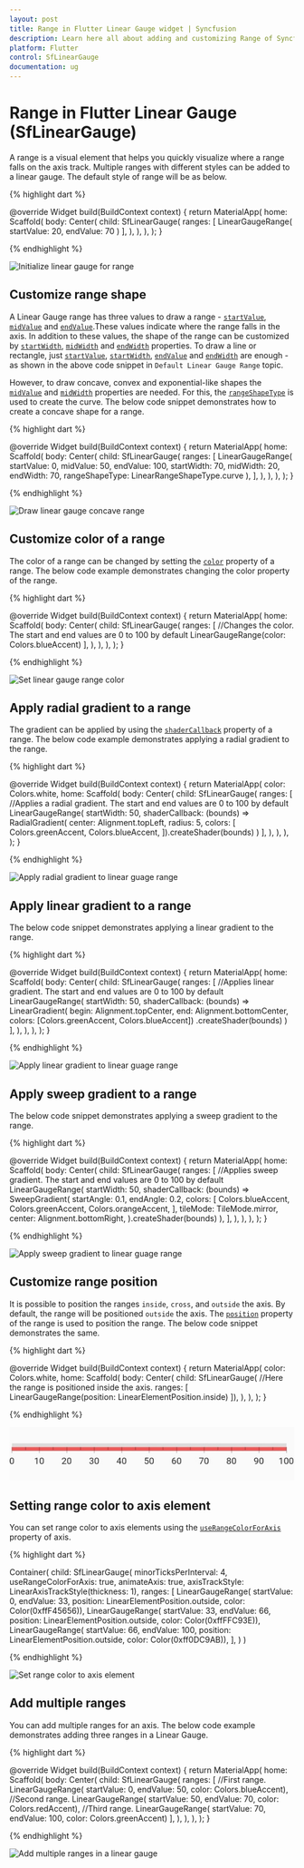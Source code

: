 ```yaml
---
layout: post
title: Range in Flutter Linear Gauge widget | Syncfusion
description: Learn here all about adding and customizing Range of Syncfusion Flutter Linear Gauge (SfLinearGauge) widget and more.
platform: Flutter
control: SfLinearGauge
documentation: ug
---
```


# Range in Flutter Linear Gauge (SfLinearGauge)

A range is a visual element that helps you quickly visualize where a range falls on the axis track. Multiple ranges with different styles can be added to a linear gauge. The default style of range will be as below. 

{% highlight dart %} 

@override
  Widget build(BuildContext context) {
    return MaterialApp(
      home: Scaffold(
        body: Center(
          child: SfLinearGauge(
              ranges: [
                LinearGaugeRange(
                  startValue: 20,
                  endValue: 70
                )
              ],
            ),
        ),
      ),
    );
  }
	
{% endhighlight %}

![Initialize linear gauge for range](images/gauge-range/default-range.png)


## Customize range shape 

A Linear Gauge range has three values to draw a range - [`startValue`](https://pub.dev/documentation/syncfusion_flutter_gauges/latest/gauges/LinearGaugeRange/startValue.html), [`midValue`](https://pub.dev/documentation/syncfusion_flutter_gauges/latest/gauges/LinearGaugeRange/midValue.html) and [`endValue`](https://pub.dev/documentation/syncfusion_flutter_gauges/latest/gauges/LinearGaugeRange/endValue.html).These values indicate where the range falls in the axis. In addition to these values, the shape of the range can be customized by [`startWidth`](https://pub.dev/documentation/syncfusion_flutter_gauges/latest/gauges/LinearGaugeRange/startWidth.html), [`midWidth`](https://pub.dev/documentation/syncfusion_flutter_gauges/latest/gauges/LinearGaugeRange/midWidth.html) and [`endWidth`](https://pub.dev/documentation/syncfusion_flutter_gauges/latest/gauges/LinearGaugeRange/endWidth.html) properties. To draw a line or rectangle, just [`startValue`](https://pub.dev/documentation/syncfusion_flutter_gauges/latest/gauges/LinearGaugeRange/startValue.html), [`startWidth`](https://pub.dev/documentation/syncfusion_flutter_gauges/latest/gauges/LinearGaugeRange/startWidth.html), [`endValue`](https://pub.dev/documentation/syncfusion_flutter_gauges/latest/gauges/LinearGaugeRange/endValue.html) and [`endWidth`](https://pub.dev/documentation/syncfusion_flutter_gauges/latest/gauges/LinearGaugeRange/endWidth.html) are enough - as shown in the above code snippet in `Default Linear Gauge Range` topic. 

However, to draw concave, convex and exponential-like shapes the [`midValue`](https://pub.dev/documentation/syncfusion_flutter_gauges/latest/gauges/LinearGaugeRange/midValue.html) and [`midWidth`](https://pub.dev/documentation/syncfusion_flutter_gauges/latest/gauges/LinearGaugeRange/midWidth.html) properties are needed. For this, the [`rangeShapeType`](https://pub.dev/documentation/syncfusion_flutter_gauges/latest/gauges/LinearGaugeRange/rangeShapeType.html) is used to create the curve. The below code snippet demonstrates how to create a concave shape for a range.

{% highlight dart %} 

  @override
  Widget build(BuildContext context) {
    return MaterialApp(
      home: Scaffold(
        body: Center(
          child: SfLinearGauge(
            ranges: [
              LinearGaugeRange(
                startValue: 0,
                midValue: 50,
                endValue: 100,
                startWidth: 70,
                midWidth: 20,
                endWidth: 70,
                rangeShapeType: LinearRangeShapeType.curve
              ),
            ],
          ),
        ),
      ),
    );
  }
	
{% endhighlight %}

![Draw linear gauge concave range](images/gauge-range/range-concave.png)

## Customize color of a range

The color of a range can be changed by setting the [`color`](https://pub.dev/documentation/syncfusion_flutter_gauges/latest/gauges/LinearGaugeRange/color.html) property of a range. The below code example demonstrates changing the color property of the range.

{% highlight dart %} 

  @override
  Widget build(BuildContext context) {
    return MaterialApp(
      home: Scaffold(
        body: Center(
          child: SfLinearGauge(
            ranges: [
              //Changes the color. The start and end values are 0 to 100 by default
              LinearGaugeRange(color: Colors.blueAccent)
            ],
          ),
        ),
      ),
    );
  }

{% endhighlight %}

![Set linear gauge range color](images/gauge-range/color_range.png)

## Apply radial gradient to a range

The gradient can be applied by using the [`shaderCallback`](https://pub.dev/documentation/syncfusion_flutter_gauges/latest/gauges/LinearGaugeRange/shaderCallback.html) property of a range. The below code example demonstrates applying a radial gradient to the range.

{% highlight dart %} 

  @override
  Widget build(BuildContext context) {
    return MaterialApp(
      color: Colors.white,
      home: Scaffold(
        body: Center(
          child: SfLinearGauge(
            ranges: [
              //Applies a radial gradient. The start and end values are 0 to 100 by default
              LinearGaugeRange(
                startWidth: 50,
                shaderCallback: (bounds) => RadialGradient(
                  center: Alignment.topLeft,
                  radius: 5,
                  colors: [
                    Colors.greenAccent,
                    Colors.blueAccent,
                  ]).createShader(bounds)
              )
            ],
          ),
        ),
      ),
    );
  }
  
{% endhighlight %}

![Apply radial gradient to linear guage range](images/gauge-range/radial_gardient_range.png)

## Apply linear gradient to a range

The below code snippet demonstrates applying a linear gradient to the range.

{% highlight dart %} 

  @override
  Widget build(BuildContext context) {
    return MaterialApp(
      home: Scaffold(
        body: Center(
          child: SfLinearGauge(
            ranges: [
              //Applies linear gradient. The start and end values are 0 to 100 by default
              LinearGaugeRange(
                startWidth: 50,
                shaderCallback: (bounds) => LinearGradient(
                  begin: Alignment.topCenter,
                  end: Alignment.bottomCenter,
                  colors: [Colors.greenAccent, Colors.blueAccent])
                  .createShader(bounds)
              )
            ],
          ),
        ),
      ),
    );
  }
  
{% endhighlight %}

![Apply linear gradient to linear guage range](images/gauge-range/linear_gardient_range.png)

## Apply sweep gradient to a range

The below code snippet demonstrates applying a sweep gradient to the range.

{% highlight dart %} 

  @override
  Widget build(BuildContext context) {
    return MaterialApp(
      home: Scaffold(
        body: Center(
          child: SfLinearGauge(
            ranges: [
              //Applies sweep gradient. The start and end values are 0 to 100 by default
              LinearGaugeRange(
                startWidth: 50,
                shaderCallback: (bounds) => SweepGradient(
                  startAngle: 0.1,
                  endAngle: 0.2,
                  colors: [
                    Colors.blueAccent,
                    Colors.greenAccent,
                    Colors.orangeAccent,
                  ],
                  tileMode: TileMode.mirror,
                  center: Alignment.bottomRight,
                ).createShader(bounds)
              ),
            ],
          ),
        ),
      ),
    );
  }
  
{% endhighlight %}

![Apply sweep gradient to linear guage range](images/gauge-range/sweep_gradient_range.png)

## Customize range position

It is possible to position the ranges `inside`, `cross`, and `outside` the axis. By default, the range will be positioned `outside` the axis. The [`position`](https://pub.dev/documentation/syncfusion_flutter_gauges/latest/gauges/LinearGaugeRange/position.html) property of the range is used to position the range. The below code snippet demonstrates the same.

{% highlight dart %} 

  @override
  Widget build(BuildContext context) {
    return MaterialApp(
      color: Colors.white,
      home: Scaffold(
        body: Center(
          child: SfLinearGauge(
            //Here the range is positioned inside the axis.
            ranges: [
              LinearGaugeRange(position: LinearElementPosition.inside)
            ]),
        ),
      ),
    );
  }
  
{% endhighlight %}

![Position the linear gauge range](images/gauge-range/range_position.png)

## Setting range color to axis element

You can set range color to axis elements using the [`useRangeColorForAxis`](https://pub.dev/documentation/syncfusion_flutter_gauges/latest/gauges/SfLinearGauge/useRangeColorForAxis.html) property of axis.

{% highlight dart %} 

  Container(
    child: SfLinearGauge(
      minorTicksPerInterval: 4,
      useRangeColorForAxis: true,
      animateAxis: true,
      axisTrackStyle: LinearAxisTrackStyle(thickness: 1),
      ranges: <LinearGaugeRange>[
        LinearGaugeRange(
            startValue: 0,
            endValue: 33,
            position: LinearElementPosition.outside,
            color: Color(0xffF45656)),
        LinearGaugeRange(
            startValue: 33,
            endValue: 66,
            position: LinearElementPosition.outside,
            color: Color(0xffFFC93E)),
        LinearGaugeRange(
            startValue: 66,
            endValue: 100,
            position: LinearElementPosition.outside,
            color: Color(0xff0DC9AB)),
      ],
    )
  )

{% endhighlight %}

![Set range color to axis element](images/gauge-range/range_userangeforaxis.png)

## Add multiple ranges

You can add multiple ranges for an axis. The below code example demonstrates adding three ranges in a Linear Gauge.

{% highlight dart %} 

  @override
  Widget build(BuildContext context) {
    return MaterialApp(
      home: Scaffold(
        body: Center(
          child: SfLinearGauge(
            ranges: [
              //First range.
              LinearGaugeRange(
                  startValue: 0, endValue: 50, color: Colors.blueAccent),
              //Second range.
              LinearGaugeRange(
                  startValue: 50, endValue: 70, color: Colors.redAccent),
              //Third range.
              LinearGaugeRange(
                  startValue: 70, endValue: 100, color: Colors.greenAccent)
            ],
          ),
        ),
      ),
    );
  }

{% endhighlight %}

![Add multiple ranges in a linear gauge](images/gauge-range/multiple_ranges.png)